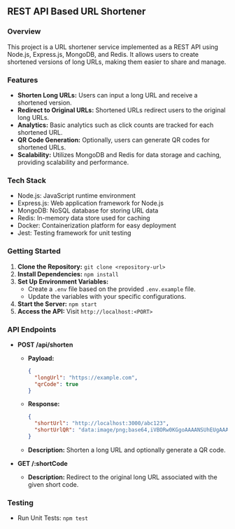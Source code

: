 ## REST API Based URL Shortener

### Overview

This project is a URL shortener service implemented as a REST API using Node.js, Express.js, MongoDB, and Redis. It allows users to create shortened versions of long URLs, making them easier to share and manage.

### Features

- **Shorten Long URLs:** Users can input a long URL and receive a shortened version.
- **Redirect to Original URLs:** Shortened URLs redirect users to the original long URLs.
- **Analytics:** Basic analytics such as click counts are tracked for each shortened URL.
- **QR Code Generation:** Optionally, users can generate QR codes for shortened URLs.
- **Scalability:** Utilizes MongoDB and Redis for data storage and caching, providing scalability and performance.

### Tech Stack

- Node.js: JavaScript runtime environment
- Express.js: Web application framework for Node.js
- MongoDB: NoSQL database for storing URL data
- Redis: In-memory data store used for caching
- Docker: Containerization platform for easy deployment
- Jest: Testing framework for unit testing

### Getting Started

1. **Clone the Repository:** `git clone <repository-url>`
2. **Install Dependencies:** `npm install`
3. **Set Up Environment Variables:**
   - Create a `.env` file based on the provided `.env.example` file.
   - Update the variables with your specific configurations.
4. **Start the Server:** `npm start`
5. **Access the API:** Visit `http://localhost:<PORT>`

### API Endpoints

- **POST /api/shorten**

  - **Payload:**
    ```json
    {
      "longUrl": "https://example.com",
      "qrCode": true
    }
    ```
  - **Response:**
    ```json
    {
      "shortUrl": "http://localhost:3000/abc123",
      "shortUrlQR": "data:image/png;base64,iVBORw0KGgoAAAANSUhEUgAAAMgAAADICAYAAACtWK6eAAA..."
    }
    ```
  - **Description:** Shorten a long URL and optionally generate a QR code.

- **GET /:shortCode**
  - **Description:** Redirect to the original long URL associated with the given short code.

### Testing

- Run Unit Tests: `npm test`
